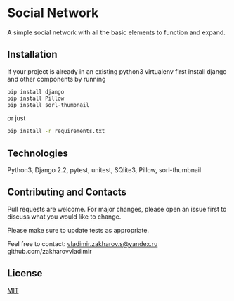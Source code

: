 # Social Network

A simple social network with all the basic elements to function and expand.

## Installation

If your project is already in an existing python3 virtualenv first install django and other components by running

```bash
pip install django
pip install Pillow
pip install sorl-thumbnail
```
or just

```bash
pip install -r requirements.txt
```


## Technologies

Python3, Django 2.2, pytest, unitest, SQlite3, Pillow, sorl-thumbnail

## Contributing and Contacts

Pull requests are welcome. For major changes, please open an issue first
to discuss what you would like to change.

Please make sure to update tests as appropriate.

Feel free to contact: vladimir.zakharov.s@yandex.ru
github.com/zakharovvladimir

## License
[MIT](https://choosealicense.com/licenses/mit/)
